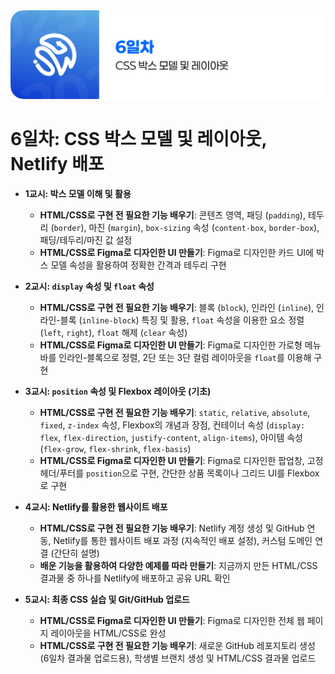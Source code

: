 <img src="./header.png" />

# 6일차: CSS 박스 모델 및 레이아웃, Netlify 배포

- **1교시: 박스 모델 이해 및 활용**

  - **HTML/CSS로 구현 전 필요한 기능 배우기**: 콘텐츠 영역, 패딩 (`padding`), 테두리 (`border`), 마진 (`margin`), `box-sizing` 속성 (`content-box`, `border-box`), 패딩/테두리/마진 값 설정
  - **HTML/CSS로 Figma로 디자인한 UI 만들기**: Figma로 디자인한 카드 UI에 박스 모델 속성을 활용하여 정확한 간격과 테두리 구현

- **2교시: `display` 속성 및 `float` 속성**

  - **HTML/CSS로 구현 전 필요한 기능 배우기**: 블록 (`block`), 인라인 (`inline`), 인라인-블록 (`inline-block`) 특징 및 활용, `float` 속성을 이용한 요소 정렬 (`left`, `right`), `float` 해제 (`clear` 속성)
  - **HTML/CSS로 Figma로 디자인한 UI 만들기**: Figma로 디자인한 가로형 메뉴 바를 인라인-블록으로 정렬, 2단 또는 3단 컬럼 레이아웃을 `float`를 이용해 구현

- **3교시: `position` 속성 및 Flexbox 레이아웃 (기초)**

  - **HTML/CSS로 구현 전 필요한 기능 배우기**: `static`, `relative`, `absolute`, `fixed`, `z-index` 속성, Flexbox의 개념과 장점, 컨테이너 속성 (`display: flex`, `flex-direction`, `justify-content`, `align-items`), 아이템 속성 (`flex-grow`, `flex-shrink`, `flex-basis`)
  - **HTML/CSS로 Figma로 디자인한 UI 만들기**: Figma로 디자인한 팝업창, 고정 헤더/푸터를 `position`으로 구현, 간단한 상품 목록이나 그리드 UI를 Flexbox로 구현

- **4교시: Netlify를 활용한 웹사이트 배포**

  - **HTML/CSS로 구현 전 필요한 기능 배우기**: Netlify 계정 생성 및 GitHub 연동, Netlify를 통한 웹사이트 배포 과정 (지속적인 배포 설정), 커스텀 도메인 연결 (간단히 설명)
  - **배운 기능을 활용하여 다양한 예제를 따라 만들기**: 지금까지 만든 HTML/CSS 결과물 중 하나를 Netlify에 배포하고 공유 URL 확인

- **5교시: 최종 CSS 실습 및 Git/GitHub 업로드**

  - **HTML/CSS로 Figma로 디자인한 UI 만들기**: Figma로 디자인한 전체 웹 페이지 레이아웃을 HTML/CSS로 완성
  - **HTML/CSS로 구현 전 필요한 기능 배우기**: 새로운 GitHub 레포지토리 생성 (6일차 결과물 업로드용), 학생별 브랜치 생성 및 HTML/CSS 결과물 업로드

